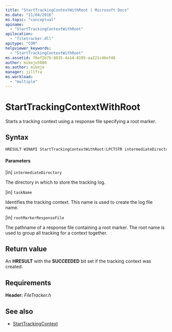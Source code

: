 ```yaml
---
title: "StartTrackingContextWithRoot | Microsoft Docs"
ms.date: "11/04/2016"
ms.topic: "conceptual"
apiname:
  - "StartTrackingContextWithRoot"
apilocation:
  - "filetracker.dll"
apitype: "COM"
helpviewer_keywords:
  - "StartTrackingContextWithRoot"
ms.assetid: f6ef2b76-8035-4a14-8195-aa221c46ef48
author: mikejo5000
ms.author: mikejo
manager: jillfra
ms.workload:
  - "multiple"
---
```

# StartTrackingContextWithRoot
Starts a tracking context using a response file specifying a root marker.

## Syntax

```cpp
HRESULT WINAPI StartTrackingContextWithRoot(LPCTSTR intermediateDirectory, LPCTSTR taskName, LPCTSTR rootMarkerResponseFile);
```

#### Parameters
[in] `intermediateDirectory`

 The directory in which to store the tracking log.

[in] `taskName`

 Identifies the tracking context. This name is used to create the log file name.

[in] `rootMarkerResponseFile`

 The pathname of a response file containing a root marker. The root name is used to group all tracking for a context together.

## Return value
 An **HRESULT** with the **SUCCEEDED** bit set if the tracking context was created.

## Requirements
 **Header:** *FileTracker.h*

## See also
- [StartTrackingContext](../msbuild/starttrackingcontext.md)